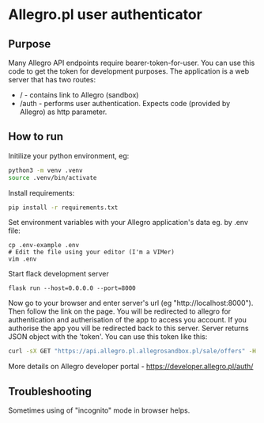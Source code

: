 # Allegro.pl user authenticator

## Purpose

Many Allegro API endpoints require bearer-token-for-user.
You can use this code to get the token for development purposes.
The application is a web server that has two routes:
* / - contains link to Allegro (sandbox)
* /auth - performs user authentication. Expects code (provided by Allegro) as http parameter.

## How to run

Initilize your python environment, eg:
```bash
python3 -m venv .venv
source .venv/bin/activate
```
Install requirements:
```bash
pip install -r requirements.txt
```
Set environment variables with your Allegro application's data eg. by .env file:
```
cp .env-example .env
# Edit the file using your editor (I'm a VIMer)
vim .env
```

Start flack development server
```
flask run --host=0.0.0.0 --port=8000
```

Now go to your browser and enter server's url (eg "http://localhost:8000"). Then follow the link on the page.
You will be redirected to allegro for authentication and autherisation of the app to access you account.
If you authorise the app you vill be redirected back to this server. Server returns JSON object with the 'token'.
You can use this token like this:
```bash
curl -sX GET "https://api.allegro.pl.allegrosandbox.pl/sale/offers" -H "authorization: Bearer <the token goes here>" -H 'accept: application/vnd.allegro.public.v1+json' 
```
More details on Allegro developer portal - https://developer.allegro.pl/auth/

## Troubleshooting
Sometimes using of "incognito" mode in browser helps.